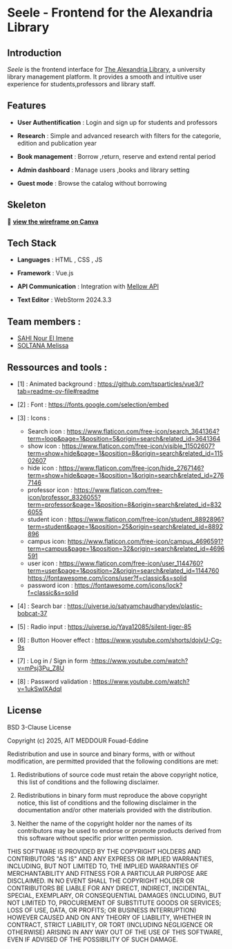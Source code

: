 # Seele - Frontend for the Alexandria Library

## Introduction

*Seele* is the frontend interface for [The Alexandria Library](https://github.com/Paranoid-Pufferfish/alexandria-library), a university library management platform. It provides a smooth and intuitive user experience for students,professors and library staff.

## Features 
- **User Authentification** : Login and sign up for students and professors

- **Research** : Simple and advanced research with filters for the categorie, edition and publication year

- **Book management** : Borrow ,return, reserve and extend rental period

- **Admin dashboard** : Manage users ,books and library setting 

- **Guest mode** : Browse the catalog without borrowing

## Skeleton
🔗 **[view the wireframe on Canva](https://www.canva.com/design/DAGgaKHwp_0/_WYxneecdjyUwVURa3oaDw/view?mode=prototype)** 

## Tech Stack
- **Languages** : HTML , CSS , JS

- **Framework** : Vue.js

- **API Communication** : Integration with [Mellow API](https://github.com/Paranoid-Pufferfish/mellow-api)

- **Text Editor** : WebStorm 2024.3.3

## Team members :

- [SAHI Nour El Imene](https://github.com/ImeneeSh)
- [SOLTANA Melissa](https://github.com/melissa60)

## Ressources and tools :

- [1] : Animated background : https://github.com/tsparticles/vue3/?tab=readme-ov-file#readme
- [2] : Font : https://fonts.google.com/selection/embed
- [3] : Icons :
  - Search icon : https://www.flaticon.com/free-icon/search_3641364?term=loop&page=1&position=5&origin=search&related_id=3641364
  - show icon : https://www.flaticon.com/free-icon/visible_11502607?term=show+hide&page=1&position=8&origin=search&related_id=11502607
  - hide icon : https://www.flaticon.com/free-icon/hide_2767146?term=show+hide&page=1&position=1&origin=search&related_id=2767146
  - professor icon : https://www.flaticon.com/free-icon/professor_8326055?term=professor&page=1&position=8&origin=search&related_id=8326055
  - student icon : https://www.flaticon.com/free-icon/student_8892896?term=student&page=1&position=25&origin=search&related_id=8892896
  - campus icon: https://www.flaticon.com/free-icon/campus_4696591?term=campus&page=1&position=32&origin=search&related_id=4696591
  - user icon : https://www.flaticon.com/free-icon/user_1144760?term=user&page=1&position=2&origin=search&related_id=1144760
                https://fontawesome.com/icons/user?f=classic&s=solid
  - password icon : https://fontawesome.com/icons/lock?f=classic&s=solid

- [4] : Search bar : https://uiverse.io/satyamchaudharydev/plastic-bobcat-37
- [5] : Radio input : https://uiverse.io/Yaya12085/silent-liger-85
- [6] : Button Hoover effect : https://www.youtube.com/shorts/dojvU-Cg-9s
- [7] : Log in / Sign in form :https://www.youtube.com/watch?v=mPsj3Pu_Z8U 
- [8] : Password validation : https://www.youtube.com/watch?v=1ukSwlXAdqI

## License

BSD 3-Clause License

Copyright (c) 2025, AIT MEDDOUR Fouad-Eddine

Redistribution and use in source and binary forms, with or without
modification, are permitted provided that the following conditions are met:

1. Redistributions of source code must retain the above copyright notice, this
   list of conditions and the following disclaimer.

2. Redistributions in binary form must reproduce the above copyright notice,
   this list of conditions and the following disclaimer in the documentation
   and/or other materials provided with the distribution.

3. Neither the name of the copyright holder nor the names of its
   contributors may be used to endorse or promote products derived from
   this software without specific prior written permission.

THIS SOFTWARE IS PROVIDED BY THE COPYRIGHT HOLDERS AND CONTRIBUTORS "AS IS"
AND ANY EXPRESS OR IMPLIED WARRANTIES, INCLUDING, BUT NOT LIMITED TO, THE
IMPLIED WARRANTIES OF MERCHANTABILITY AND FITNESS FOR A PARTICULAR PURPOSE ARE
DISCLAIMED. IN NO EVENT SHALL THE COPYRIGHT HOLDER OR CONTRIBUTORS BE LIABLE
FOR ANY DIRECT, INDIRECT, INCIDENTAL, SPECIAL, EXEMPLARY, OR CONSEQUENTIAL
DAMAGES (INCLUDING, BUT NOT LIMITED TO, PROCUREMENT OF SUBSTITUTE GOODS OR
SERVICES; LOSS OF USE, DATA, OR PROFITS; OR BUSINESS INTERRUPTION) HOWEVER
CAUSED AND ON ANY THEORY OF LIABILITY, WHETHER IN CONTRACT, STRICT LIABILITY,
OR TORT (INCLUDING NEGLIGENCE OR OTHERWISE) ARISING IN ANY WAY OUT OF THE USE
OF THIS SOFTWARE, EVEN IF ADVISED OF THE POSSIBILITY OF SUCH DAMAGE.






